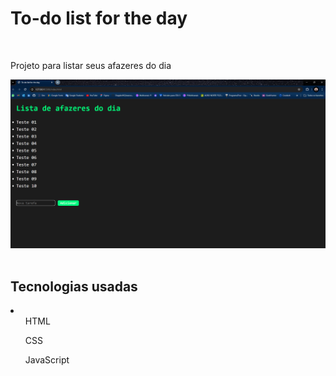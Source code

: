 <h1>To-do list for the day</h1>
<br>
<p>Projeto para listar seus afazeres do dia</p>
<div>
    <img src="./img/web list.png">
</div>
<br>
<h2>Tecnologias usadas</h2>
<li>
    <ul>HTML</ul>
    <ul>CSS</ul>
    <ul>JavaScript</ul>
</li>
